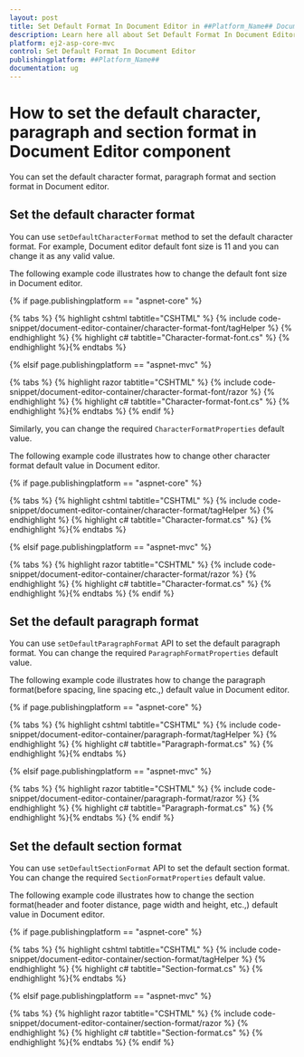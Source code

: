 ```yaml
---
layout: post
title: Set Default Format In Document Editor in ##Platform_Name## Document Editor Component
description: Learn here all about Set Default Format In Document Editor in Syncfusion ##Platform_Name## Document Editor component of syncfusion and more.
platform: ej2-asp-core-mvc
control: Set Default Format In Document Editor
publishingplatform: ##Platform_Name##
documentation: ug
---
```



# How to set the default character, paragraph and section format in Document Editor component

You can set the default character format, paragraph format and section format in Document editor.

## Set the default character format

You can use `setDefaultCharacterFormat` method to set the default character format. For example, Document editor default font size is 11 and you can change it as any valid value.

The following example code illustrates how to change the default font size in Document editor.

{% if page.publishingplatform == "aspnet-core" %}

{% tabs %}
{% highlight cshtml tabtitle="CSHTML" %}
{% include code-snippet/document-editor-container/character-format-font/tagHelper %}
{% endhighlight %}
{% highlight c# tabtitle="Character-format-font.cs" %}
{% endhighlight %}{% endtabs %}

{% elsif page.publishingplatform == "aspnet-mvc" %}

{% tabs %}
{% highlight razor tabtitle="CSHTML" %}
{% include code-snippet/document-editor-container/character-format-font/razor %}
{% endhighlight %}
{% highlight c# tabtitle="Character-format-font.cs" %}
{% endhighlight %}{% endtabs %}
{% endif %}



Similarly, you can change the required `CharacterFormatProperties` default value.

The following example code illustrates how to change other character format default value in Document editor.

{% if page.publishingplatform == "aspnet-core" %}

{% tabs %}
{% highlight cshtml tabtitle="CSHTML" %}
{% include code-snippet/document-editor-container/character-format/tagHelper %}
{% endhighlight %}
{% highlight c# tabtitle="Character-format.cs" %}
{% endhighlight %}{% endtabs %}

{% elsif page.publishingplatform == "aspnet-mvc" %}

{% tabs %}
{% highlight razor tabtitle="CSHTML" %}
{% include code-snippet/document-editor-container/character-format/razor %}
{% endhighlight %}
{% highlight c# tabtitle="Character-format.cs" %}
{% endhighlight %}{% endtabs %}
{% endif %}



## Set the default paragraph format

You can use `setDefaultParagraphFormat` API to set the default paragraph format. You can change the required `ParagraphFormatProperties` default value.

The following example code illustrates how to change the paragraph format(before spacing, line spacing etc.,) default value in Document editor.

{% if page.publishingplatform == "aspnet-core" %}

{% tabs %}
{% highlight cshtml tabtitle="CSHTML" %}
{% include code-snippet/document-editor-container/paragraph-format/tagHelper %}
{% endhighlight %}
{% highlight c# tabtitle="Paragraph-format.cs" %}
{% endhighlight %}{% endtabs %}

{% elsif page.publishingplatform == "aspnet-mvc" %}

{% tabs %}
{% highlight razor tabtitle="CSHTML" %}
{% include code-snippet/document-editor-container/paragraph-format/razor %}
{% endhighlight %}
{% highlight c# tabtitle="Paragraph-format.cs" %}
{% endhighlight %}{% endtabs %}
{% endif %}



## Set the default section format

You can use `setDefaultSectionFormat` API to set the default section format. You can change the required `SectionFormatProperties` default value.

The following example code illustrates how to change the section format(header and footer distance, page width and height, etc.,) default value in Document editor.

{% if page.publishingplatform == "aspnet-core" %}

{% tabs %}
{% highlight cshtml tabtitle="CSHTML" %}
{% include code-snippet/document-editor-container/section-format/tagHelper %}
{% endhighlight %}
{% highlight c# tabtitle="Section-format.cs" %}
{% endhighlight %}{% endtabs %}

{% elsif page.publishingplatform == "aspnet-mvc" %}

{% tabs %}
{% highlight razor tabtitle="CSHTML" %}
{% include code-snippet/document-editor-container/section-format/razor %}
{% endhighlight %}
{% highlight c# tabtitle="Section-format.cs" %}
{% endhighlight %}{% endtabs %}
{% endif %}

